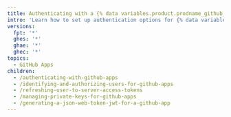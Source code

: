 ```yaml
---
title: Authenticating with a {% data variables.product.prodname_github_app %}
intro: 'Learn how to set up authentication options for {% data variables.product.prodname_github_apps %}.'
versions:
  fpt: '*'
  ghes: '*'
  ghae: '*'
  ghec: '*'
topics:
  - GitHub Apps
children:
  - /authenticating-with-github-apps
  - /identifying-and-authorizing-users-for-github-apps
  - /refreshing-user-to-server-access-tokens
  - /managing-private-keys-for-github-apps
  - /generating-a-json-web-token-jwt-for-a-github-app
---
```

